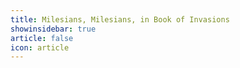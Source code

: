 ```yaml
---
title: Milesians, Milesians, in Book of Invasions 
showinsidebar: true 
article: false 
icon: article 
---
```

